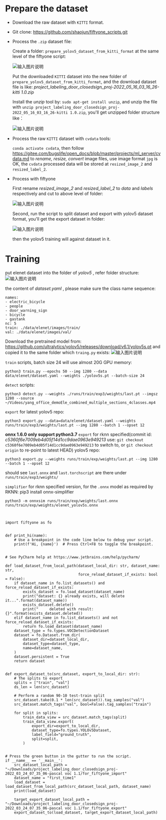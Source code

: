 # Prepare the dataset

- Download the raw dataset with `KITTI` format.

- Git clone: https://github.com/shaojun/fiftyone_scripts.git

- Process the `.zip` dataset file:

    Create a folder: `prepare_yolov5_dataset_from_kitti_format` at the same level of the fiftyone script:

    ![输入图片说明](create_folder_of_dataset_kitti_at_the_script_same_level.png)

    Put the downloaded `KITTI` dataset into the new folder of `prepare_yolov5_dataset_from_kitti_format`, and the download dataset file is like:  _project_labeling_door_closedsign_proj-2022_05_16_03_16_26-kitti 1.0.zip_ 

    Install the  _unzip_ tool by: `sudo apt-get install unzip`, and unzip the file with `unzip project_labeling_door_closedsign_proj-2022_05_16_03_16_26-kitti 1.0.zip`, you'll get unzipped folder structure like：

    ![输入图片说明](../../kitti_unzipped_folder_structure.png)

- Process the raw `KITTI` dataset with `cvdata` tools:

    `conda activate cvdata`, then follow https://gitee.com/bugslife/open_docs/blob/master/projects/ml_server/cvdata.md to  _rename, resize, convert_  image files, use image format `jpg` is OK, the `cvdata` processed data will be stored at `resized_image_2` and `resized_label_2`.
    


- Process with fiftyone

    First rename  _resized_image_2_  and  _resized_label_2_  to  _data_  and  _labels_  respectively and cut to above level of folder:

    ![输入图片说明](rename_image2_lable2_to_above_level.png)

    Second, run the script to split dataset and export with yolov5 dataset format, you'll get the export dataset in folder:

    ![输入图片说明](fiftyone_convert_and_export_to_folder.png)

    then the yolov5 training will against dataset in it.



# Training

put elenet dataset into the folder of  _yolov5_ , refer folder structure:   ![输入图片说明](copy_data_and_labels_to_yolov5_folder_refer.png)

the content of _dataset.yaml_ , please make sure the class name sequence:
```
names:
- electric_bicycle
- people
- door_warning_sign
- bicycle
- gastank
nc: 5
train: ./data/elenet/images/train/
val: ./data/elenet/images/val/
```

Download the pretrained model from: https://github.com/ultralytics/yolov5/releases/download/v6.1/yolov5s.pt and copied it to the same folder which `traing.py` exists:
![输入图片说明](put_pretrained_yolov5s_model_to_folder.png)



`train` scripts, batch size 24 will use almost 20G GPU memory:
```
python3 train.py --epochs 50 --img 1280 --data data/elenet/dataset.yaml --weights ./yolov5s.pt --batch-size 24
```

`detect` scripts:
```
python3 detect.py --weights ./runs/train/exp3/weights/last.pt --imgsz 1280 --source ~/Videos/yang_office_demoEle_combined_multiple_sections_4classes.mp4 
```

`export` for latest yolov5 repo:
```
python3 export.py --data=data/elenet/dataset.yaml --weights runs/train/exp3/weights/last.pt --img 1280 --batch 1 --opset 12
```
 **onnx 1.6.0 only support python3.7** 
`export` for rknn specified(commit id:  _c5360f6e7009eb4d05f14d1cc9dae0963e949213_  use: `git checkout c5360f6e7009eb4d05f14d1cc9dae0963e949213` to switch to, or `git checkout origin` to re-point to latest HEAD) yolov5 repo:
```
python3 export.py --weights runs/train/exp/weights/last.pt --img 1280 --batch 1 --opset 12
```
should see `last.onnx` and `last.torchscript` are there under `runs/train/exp3/weights/`

`simplifier` for rknn specified version, for the `.onnx` model as required by RKNN:
pip3 install onnx-simplifier
```
python3 -m onnxsim runs/train/exp/weights/last.onnx  runs/train/exp/weights/elenet_yolov5s.onnx
```






```


import fiftyone as fo


def print_hi(name):
    # Use a breakpoint in the code line below to debug your script.
    print(f'Hi, {name}')  # Press Ctrl+F8 to toggle the breakpoint.


# See PyCharm help at https://www.jetbrains.com/help/pycharm/

def load_dataset_from_local_path(dataset_local_dir: str, dataset_name: str,
                                 force_reload_dataset_if_exists: bool = False):
    if dataset_name in fo.list_datasets() and force_reload_dataset_if_exists:
        exists_dataset = fo.load_dataset(dataset_name)
        print("dataset: {} already exists, will delete it...".format(dataset_name))
        exists_dataset.delete()
        print("     deleted with result: {}".format(exists_dataset.deleted))
    elif dataset_name in fo.list_datasets() and not force_reload_dataset_if_exists:
        return fo.load_dataset(dataset_name)
    dataset_type = fo.types.VOCDetectionDataset
    dataset = fo.Dataset.from_dir(
        dataset_dir=dataset_local_dir,
        dataset_type=dataset_type,
        name=dataset_name,
    )
    dataset.persistent = True
    return dataset


def export_dataset_to(src_dataset, export_to_local_dir: str):
    # The splits to export
    splits = ["train", "val"]
    ds_len = len(src_dataset)

    # Perform a random 90-10 test-train split
    src_dataset.take(0.1 * len(src_dataset)).tag_samples("val")
    src_dataset.match_tags("val", bool=False).tag_samples("train")

    for split in splits:
        train_data_view = src_dataset.match_tags(split)
        train_data_view.export(
            export_dir=export_to_local_dir,
            dataset_type=fo.types.YOLOv5Dataset,
            label_field="ground_truth",
            split=split,
        )


# Press the green button in the gutter to run the script.
if __name__ == '__main__':
    src_dataset_local_path = "~/Downloads/project_labeling_door_closedsign_proj-2022_03_24_07_35_06-pascal voc 1.1/for_fiftyone_import"
    dataset_name = "first_time1"
    load_dataset = load_dataset_from_local_path(src_dataset_local_path, dataset_name)
    print(load_dataset)

    target_export_dataset_local_path = "~/Downloads/project_labeling_door_closedsign_proj-2022_03_24_07_35_06-pascal voc 1.1/for_fiftyone_export"
    export_dataset_to(load_dataset, target_export_dataset_local_path)
```
